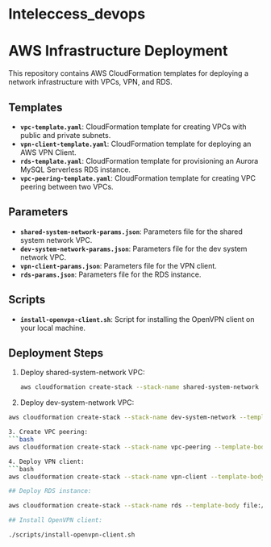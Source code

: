 # Inteleccess_devops
# AWS Infrastructure Deployment

This repository contains AWS CloudFormation templates for deploying a network infrastructure with VPCs, VPN, and RDS.

## Templates

- **`vpc-template.yaml`**: CloudFormation template for creating VPCs with public and private subnets.
- **`vpn-client-template.yaml`**: CloudFormation template for deploying an AWS VPN Client.
- **`rds-template.yaml`**: CloudFormation template for provisioning an Aurora MySQL Serverless RDS instance.
- **`vpc-peering-template.yaml`**: CloudFormation template for creating VPC peering between two VPCs.

## Parameters

- **`shared-system-network-params.json`**: Parameters file for the shared system network VPC.
- **`dev-system-network-params.json`**: Parameters file for the dev system network VPC.
- **`vpn-client-params.json`**: Parameters file for the VPN client.
- **`rds-params.json`**: Parameters file for the RDS instance.

## Scripts

- **`install-openvpn-client.sh`**: Script for installing the OpenVPN client on your local machine.

## Deployment Steps

1. Deploy shared-system-network VPC:
   ```bash
   aws cloudformation create-stack --stack-name shared-system-network --template-body file://templates/vpc-template.yaml --parameters file://parameters/shared-system-network-params.json --capabilities CAPABILITY_IAM

2. Deploy dev-system-network VPC:
```bash
aws cloudformation create-stack --stack-name dev-system-network --template-body file://templates/vpc-template.yaml --parameters file://parameters/dev-system-network-params.json --capabilities CAPABILITY_IAM

3. Create VPC peering:
```bash
aws cloudformation create-stack --stack-name vpc-peering --template-body file://templates/vpc-peering-template.yaml --parameters file://parameters/vpc-peering-params.json --capabilities CAPABILITY_IAM

4. Deploy VPN client:
```bash
aws cloudformation create-stack --stack-name vpn-client --template-body file://templates/vpn-client-template.yaml --parameters file://parameters/vpn-client-params.json --capabilities CAPABILITY_IAM

## Deploy RDS instance:

aws cloudformation create-stack --stack-name rds --template-body file://templates/rds-template.yaml --parameters file://parameters/rds-params.json --capabilities CAPABILITY_IAM

## Install OpenVPN client:

./scripts/install-openvpn-client.sh


